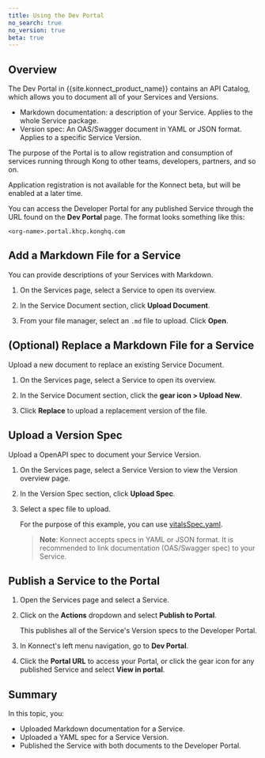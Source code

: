 ```yaml
---
title: Using the Dev Portal
no_search: true
no_version: true
beta: true
---
```


## Overview
The Dev Portal in {{site.konnect_product_name}} contains an API Catalog,
which allows you to document all of your Services and Versions.

* Markdown documentation: a description of your Service. Applies to the whole
Service package.
* Version spec: An OAS/Swagger document in YAML or JSON format. Applies to a
specific Service Version.

The purpose of the Portal is to allow registration and consumption of services
running through Kong to other teams, developers, partners, and so on.

<div class="alert alert-ee red">
Application registration is not available for the Konnect beta, but will be
enabled at a later time.
</div>

You can access the Developer Portal for any published Service through the URL
found on the **Dev Portal** page. The format looks something like this:

```
<org-name>.portal.khcp.konghq.com
```

## Add a Markdown File for a Service

You can provide descriptions of your Services with Markdown.

1. On the Services page, select a Service to open its overview.

2. In the Service Document section, click **Upload Document**.

3. From your file manager, select an `.md` file to upload. Click **Open**.

## (Optional) Replace a Markdown File for a Service

Upload a new document to replace an existing Service Document.

1. On the Services page, select a Service to open its overview.

2. In the Service Document section, click the **gear icon > Upload New**.

3. Click **Replace** to upload a replacement version of the file.

## Upload a Version Spec

Upload a OpenAPI spec to document your Service Version.

1. On the Services page, select a Service Version to view the Version overview
page.

2. In the Version Spec section, click **Upload Spec**.

3. Select a spec file to upload.

    For the purpose of this example, you can use
    [vitalsSpec.yaml](/konnect/vitalsSpec.yaml).

    >**Note**: Konnect accepts specs in YAML or JSON format. It is recommended to
    link documentation (OAS/Swagger spec) to your Service.


## Publish a Service to the Portal

1. Open the Services page and select a Service.

2. Click on the **Actions** dropdown and select **Publish to Portal**.

    This publishes all of the Service's Version specs to the Developer Portal.

3. In Konnect's left menu navigation, go to **Dev Portal**.

4. Click the **Portal URL** to access your Portal, or click the gear icon for
any published Service and select **View in portal**.

## Summary

In this topic, you:

* Uploaded Markdown documentation for a Service.
* Uploaded a YAML spec for a Service Version.
* Published the Service with both documents to the Developer Portal.
